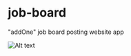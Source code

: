 # job-board
 "addOne" job board posting website app

![Alt text](https://imgur.com/U94ugta "addOne")
